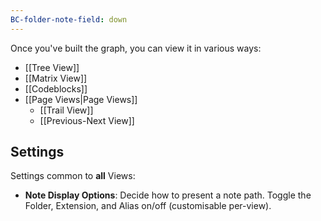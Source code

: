 ```yaml
---
BC-folder-note-field: down
---
```


Once you've built the graph, you can view it in various ways:

- [[Tree View]]
- [[Matrix View]]
- [[Codeblocks]]
- [[Page Views|Page Views]]
	- [[Trail View]]
	- [[Previous-Next View]]

## Settings

Settings common to **all** Views:

- **Note Display Options**: Decide how to present a note path. Toggle the Folder, Extension, and Alias on/off (customisable per-view).
